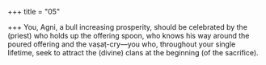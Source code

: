 +++
title = "05"

+++
You, Agni, a bull increasing prosperity, should be celebrated by the  (priest) who holds up the offering spoon,
who knows his way around the poured offering and the vaṣaṭ-cry—you  who, throughout your single lifetime, seek to attract the (divine) clans  at the beginning (of the sacrifice).